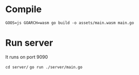 # Compile

`GOOS=js GOARCH=wasm go build -o assets/main.wasm main.go`

# Run server

It runs on port 9090

`cd server/`
`go run ./server/main.go`